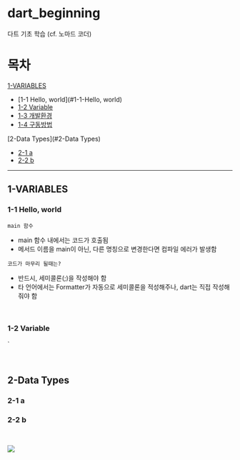 # dart_beginning
다트 기초 학습 (cf. 노마드 코더)

# 목차

[1-VARIABLES](#1-VARIABLES)

- [1-1 Hello, world](#1-1-Hello, world)
- [1-2 Variable](#1-2-Variable)
- [1-3 개발환경](#1-3-개발환경)
- [1-4 구동방법](#1-4-구동방법)

[2-Data Types](#2-Data Types)
- [2-1 a](#2-1-a)
- [2-2 b](#2-2-b)


--- 

## 1-VARIABLES

### 1-1 Hello, world
`main 함수`
- main 함수 내에서는 코드가 호출됨
- 메서드 이름을 main이 아닌, 다른 명칭으로 변경한다면 컴파일 에러가 발생함

`코드가 마무리 될때는?`
- 반드시, 세미콜론(;)을 작성해야 함
- 타 언어에서는 Formatter가 자동으로 세미콜론을 적성해주나, dart는 직접 작성해줘야 함

<br>
 
### 1-2 Variable
`

<br>

## 2-Data Types
### 2-1 a
### 2-2 b

<br>

<a href="https://hits.seeyoufarm.com"><img src="https://hits.seeyoufarm.com/api/count/incr/badge.svg?url=https%3A%2F%2Fgithub.com%2Fonthelots%2FScoop&count_bg=%230CC0DF&title_bg=%23555555&icon=&icon_color=%23E7E7E7&title=hits&edge_flat=false"/></a>
